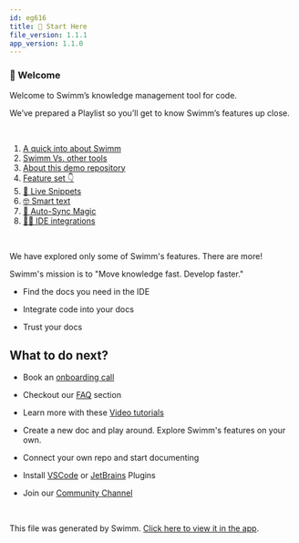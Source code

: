 ```yaml
---
id: eg616
title: 🏁 Start Here
file_version: 1.1.1
app_version: 1.1.0
---
```


<!-- Intro - Do not remove this comment -->
### 👋 Welcome

Welcome to Swimm’s knowledge management tool for code.

We’ve prepared a Playlist so you’ll get to know Swimm’s features up close.

<br/>

<!-- Steps - Do not remove this comment -->
1. [A quick into about Swimm](a-quick-into-about-swimm.vacve.sw.md)
2. [Swimm Vs. other tools](swimm-vs-other-tools.uqpad.sw.md)
3. [About this demo repository](about-this-demo-repository.y9z4z.sw.md)
4. [Feature set 👇](feature-set.p03qq.sw.md)
5. [👀 Live Snippets](live-snippets.mio0y.sw.md)
6. [🤓 Smart text](smart-text.fpz6g.sw.md)
7. [🦄 Auto-Sync Magic ](auto-sync-magic.jyomo.sw.md)
8. [👩‍💻 IDE integrations](ide-integrations.o5dcr.sw.md)


<br/>

<!-- Summary - Do not remove this comment -->
We have explored only some of Swimm's features. There are more!

Swimm's mission is to "Move knowledge fast. Develop faster."

*   Find the docs you need in the IDE
    
*   Integrate code into your docs
    
*   Trust your docs
    

## What to do next?

*   Book an [onboarding call](https://calendly.com/ricardo-swimm/30-minute-demo)
    
*   Checkout our [FAQ](https://docs.swimm.io/faq) section
    
*   Learn more with these [Video tutorials](https://www.youtube.com/watch?v=TUY4trvsS2A&list=PLDpuBF0HpSxhfRlprAuxk2RLd10px4Sk-&ab_channel=Swimm)
    
*   Create a new doc and play around. Explore Swimm's features on your own.
    
*   Connect your own repo and start documenting
    
*   Install [VSCode](https://marketplace.visualstudio.com/items?itemName=Swimm.swimm) or [JetBrains](https://plugins.jetbrains.com/plugin/20716-swimm) Plugins
    
*   Join our [Community Channel](https://swimmcommunity.slack.com/ssb/redirect)

<br/>

This file was generated by Swimm. [Click here to view it in the app](https://swimm-web-app.web.app/repos/Z2l0aHViJTNBJTNBdG9kbyUzQSUzQVlvc3NpU2FhZGk=/playlists/eg616).
